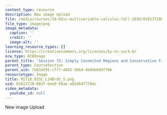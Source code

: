 ```yaml
---
content_type: resource
description: New image Upload
file: /media/courses/18-02sc-multivariable-calculus-fall-2010/01613728083fbee058aea02db4f77ddc_MIT18_02SC_L24Brds_5.png
file_type: image/png
image_metadata:
  caption: ''
  credit: ''
  image-alt: ''
learning_resource_types: []
license: https://creativecommons.org/licenses/by-nc-sa/4.0/
ocw_type: OCWImage
parent_title: 'Session 72: Simply Connected Regions and Conservative Fields'
parent_type: CourseSection
parent_uid: 7e63a591-cff7-d483-506d-4b94bb0df706
resourcetype: Image
title: MIT18_02SC_L24Brds_5.png
uid: 01613728-083f-bee0-58ae-a02db4f77ddc
video_metadata:
  youtube_id: null
---
```

New image Upload